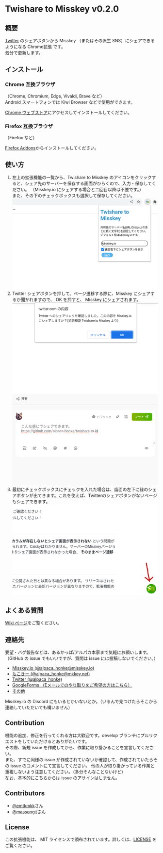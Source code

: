 # Twishare to Misskey v0.2.0  

## 概要

[Twitter](https://twitter.com/) のシェアボタンから Misskey （またはその派生 SNS）にシェアできるようになる Chrome拡張 です。  
気分で更新します。  

## インストール

### Chrome 互換ブラウザ

（Chrome, Chromium, Edge, Vivaldi, Brave など）  
Android スマートフォンでは Kiwi Browser などで使用ができます。  

[Chrome ウェブストア](https://chrome.google.com/webstore/detail/twishare-to-misskey/fbaifpppndnlbbjcbjdfgbdkoibnipjb)にアクセスしてインストールしてください。  

### Firefox 互換ブラウザ  

（Firefox など）  

[Firefox Addons](https://addons.firefox.org/ja/firefox/addon/twishare-to-misskey/)からインストールしてください。  

## 使い方

1. 左上の拡張機能の一覧から、Twishare to Misskey のアイコンをクリックすると、シェア先のサーバーを保存する画面がひらくので、入力・保存してください。
（Misskey.io にシェアする場合と二回目以降は不要です。）  
また、その下のチェックボックスも選択して保存してください。  
![option_ui.png](images/option_ui.png)
1. Twitter シェアボタンを押して、ページ遷移する際に、Misskey にシェアするか聞かれますので、 OK を押すと、 Misskey にシェアされます。  
![popup.png](images/popup.png)
![share.png](images/share.png)
1. 最初にチェックボックスにチェックを入れた場合は、歯面の左下に緑のシェアボタンが出てきます。これを使えば、Twitterのシェアボタンがないページもシェアできます。  
![floating.png](images/floationg.png)

## よくある質問

[Wiki ページ](https://github.com/alpaca-honke/twishare-to-misskey/wiki/よくある質問)をご覧ください。  

## 連絡先

要望・バグ報告などは、あるかっぱ/アルパカ本家まで気軽にお願いします。  
（GitHub の issue でもいいですが、質問は issue には投稿しないでください。）

- [Misskey.io (@alpaca_honke@misskey.io)](https://misskey.io/@alpaca_honke)
- [もこきー (@alpaca_honke@mkkey.net)](https://mkkey.net/@alpaca_honke)
- [Twitter (@alpaca_honke)](https://twitter.com/alpaca_honke)
- [GoogleForms （Eメールでのやり取りをご希望の方はこちら）](https://docs.google.com/forms/d/e/1FAIpQLSdRuzAmGEqDV4RRd-70JKXD0lAHE6xjEp8Qp5-Jfut-ysQMYQ/viewform)
- [その他](https://alpaca-honke.github.io/)

Misskey.io の Discord にもいるとかいないとか。（いるんで見つけたらそこから連絡していただいても構いません）  

## Contribution

機能の追加、修正を行ってくれる方は大歓迎です。develop ブランチにプルリクエストをしていただけるとありがたいです。  
その際、新規 issue を作成してから、作業に取り掛かることを宣言してください。  
また、すでに同様の issue が作成されていないか確認して、作成されていたらその issue のコメントにて宣言してください。
他の人が取り掛かっている作業と重複しないよう注意してください。（多分そんなことないけど）  
なお、基本的にこちらからは issue のアサインはしません。  

## Contributors

- [@emtkmkk](https://github.com/emtkmkk)さん
- [@massongit](https://github.com/massongit)さん

## License

この拡張機能は、 MIT ライセンスで頒布されています。詳しくは、[LICENSE](LICENSE) をご覧ください。  
